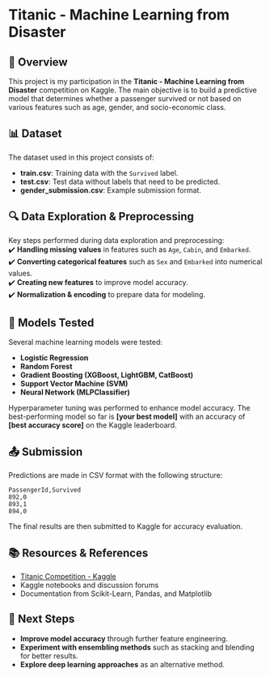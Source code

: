 # Titanic - Machine Learning from Disaster

## 📌 Overview  
This project is my participation in the **Titanic - Machine Learning from Disaster** competition on Kaggle. The main objective is to build a predictive model that determines whether a passenger survived or not based on various features such as age, gender, and socio-economic class.

## 📊 Dataset  
The dataset used in this project consists of:  
- **train.csv**: Training data with the `Survived` label.  
- **test.csv**: Test data without labels that need to be predicted.  
- **gender_submission.csv**: Example submission format.  

## 🔍 Data Exploration & Preprocessing  
Key steps performed during data exploration and preprocessing:  
✔️ **Handling missing values** in features such as `Age`, `Cabin`, and `Embarked`.  
✔️ **Converting categorical features** such as `Sex` and `Embarked` into numerical values.  
✔️ **Creating new features** to improve model accuracy.  
✔️ **Normalization & encoding** to prepare data for modeling.  

## 🤖 Models Tested  
Several machine learning models were tested:  
- **Logistic Regression**  
- **Random Forest**  
- **Gradient Boosting (XGBoost, LightGBM, CatBoost)**  
- **Support Vector Machine (SVM)**  
- **Neural Network (MLPClassifier)**  

Hyperparameter tuning was performed to enhance model accuracy. The best-performing model so far is **[your best model]** with an accuracy of **[best accuracy score]** on the Kaggle leaderboard.  

## 📤 Submission  
Predictions are made in CSV format with the following structure:  
```
PassengerId,Survived  
892,0  
893,1  
894,0  
```
The final results are then submitted to Kaggle for accuracy evaluation.  

## 📚 Resources & References  
- [Titanic Competition - Kaggle](https://www.kaggle.com/competitions/titanic)  
- Kaggle notebooks and discussion forums  
- Documentation from Scikit-Learn, Pandas, and Matplotlib  

## 🚀 Next Steps  
- **Improve model accuracy** through further feature engineering.  
- **Experiment with ensembling methods** such as stacking and blending for better results.  
- **Explore deep learning approaches** as an alternative method.  
